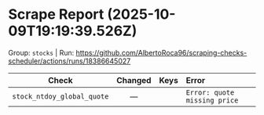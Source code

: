 # Scrape Report (2025-10-09T19:19:39.526Z)

Group: `stocks`  |  Run: https://github.com/AlbertoRoca96/scraping-checks-scheduler/actions/runs/18386645027

| Check | Changed | Keys | Error |
|---|:---:|:--|:--|
| `stock_ntdoy_global_quote` | — |  | `Error: quote missing price` |
